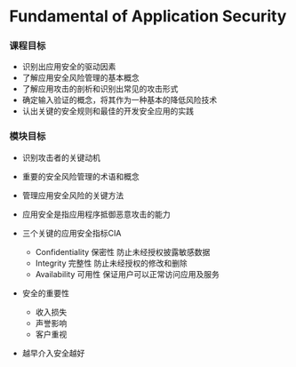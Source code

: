 # Fundamental of Application Security

### 课程目标

* 识别出应用安全的驱动因素
* 了解应用安全风险管理的基本概念
* 了解应用攻击的剖析和识别出常见的攻击形式
* 确定输入验证的概念，将其作为一种基本的降低风险技术
* 认出关键的安全规则和最佳的开发安全应用的实践

### 模块目标

* 识别攻击者的关键动机
* 重要的安全风险管理的术语和概念
* 管理应用安全风险的关键方法

* 应用安全是指应用程序抵御恶意攻击的能力
* 三个关键的应用安全指标CIA
  * Confidentiality 保密性 防止未经授权披露敏感数据
  * Integrity 完整性 防止未经授权的修改和删除
  * Availability 可用性 保证用户可以正常访问应用及服务
* 安全的重要性
  * 收入损失
  * 声誉影响
  * 客户重视
* 越早介入安全越好





